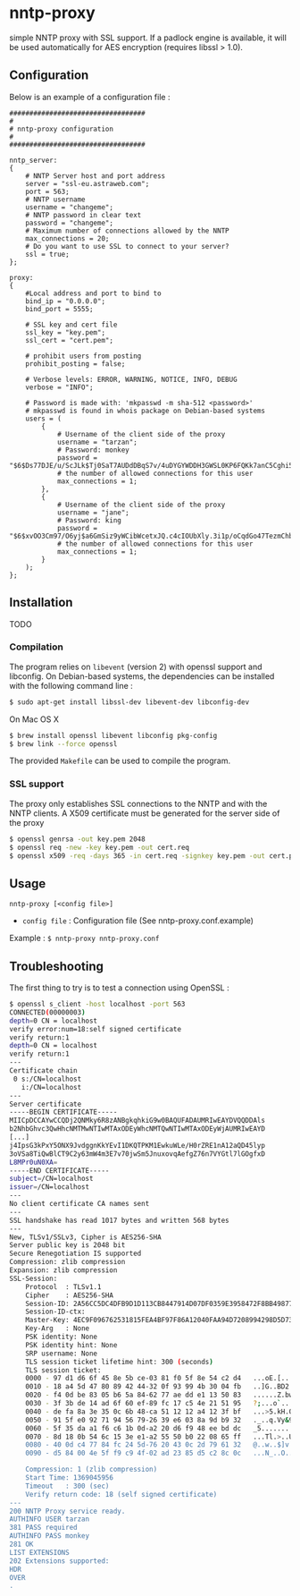 # nntp-proxy

simple NNTP proxy with SSL support. If a padlock engine is available, it will be used automatically for AES encryption (requires libssl > 1.0).

## Configuration

Below is an example of a configuration file :

```
##################################
#
# nntp-proxy configuration
#
##################################

nntp_server:
{
    # NNTP Server host and port address
    server = "ssl-eu.astraweb.com";
    port = 563;
    # NNTP username
    username = "changeme";
    # NNTP password in clear text
    password = "changeme";
    # Maximum number of connections allowed by the NNTP
    max_connections = 20;
    # Do you want to use SSL to connect to your server?
    ssl = true;
};

proxy:
{
    #Local address and port to bind to
    bind_ip = "0.0.0.0";
    bind_port = 5555;

    # SSL key and cert file
    ssl_key = "key.pem";
    ssl_cert = "cert.pem";

    # prohibit users from posting
    prohibit_posting = false;

    # Verbose levels: ERROR, WARNING, NOTICE, INFO, DEBUG
    verbose = "INFO";

    # Password is made with: 'mkpasswd -m sha-512 <password>'
    # mkpasswd is found in whois package on Debian-based systems
    users = (
        {
            # Username of the client side of the proxy
            username = "tarzan";
            # Password: monkey
            password = "$6$Ds77DJE/u/ScJLk$Tj0SaT7AUDdDBqS7v/4uDYGYWDDH3GWSL0KP6FQKk7anC5Cghi5IJUYzIAxJZ8rFgyeFmosPSEyQRL.slG5ST1";
            # the number of allowed connections for this user
            max_connections = 1;
        },
        {
            # Username of the client side of the proxy
            username = "jane";
            # Password: king
            password = "$6$xvOO3Cm97/O6yj$a6GmSiz9yWCibWcetxJQ.c4cIOUbXly.3i1p/oCqdGo47TezmChb0tSeIxmvD.2zrb/lywc4vtl/IKLBoqMXs1";
            # the number of allowed connections for this user
            max_connections = 1;
        }
    );
};
```



## Installation

TODO

### Compilation

The program relies on ``libevent`` (version 2) with openssl support and libconfig. On Debian-based systems, the dependencies can be installed with the following command line :

```sh
$ sudo apt-get install libssl-dev libevent-dev libconfig-dev
```

On Mac OS X

```sh
$ brew install openssl libevent libconfig pkg-config
$ brew link --force openssl
```

The provided `Makefile` can be used to compile the program.

### SSL support

The proxy only establishes SSL connections to the NNTP and with the NNTP clients.
A X509 certificate must be generated for the server side of the proxy

```sh
$ openssl genrsa -out key.pem 2048
$ openssl req -new -key key.pem -out cert.req
$ openssl x509 -req -days 365 -in cert.req -signkey key.pem -out cert.pem
```

## Usage

`nntp-proxy [<config file>]`

  * `config file` : Configuration file (See nntp-proxy.conf.example)

Example : `$ nntp-proxy nntp-proxy.conf`

## Troubleshooting

The first thing to try is to test a connection using OpenSSL :

```bash
$ openssl s_client -host localhost -port 563
CONNECTED(00000003)
depth=0 CN = localhost
verify error:num=18:self signed certificate
verify return:1
depth=0 CN = localhost
verify return:1
---
Certificate chain
 0 s:/CN=localhost
   i:/CN=localhost
---
Server certificate
-----BEGIN CERTIFICATE-----
MIICpDCCAYwCCQDj2QNMky6R8zANBgkqhkiG9w0BAQUFADAUMRIwEAYDVQQDDAls
b2NhbGhvc3QwHhcNMTMwNTIwMTAxODEyWhcNMTQwNTIwMTAxODEyWjAUMRIwEAYD
[...]
j4IpsG3kPxY5ONX9JvdggnKkYEvI1DKQTPKM1EwkuWLe/H0rZRE1nA12aQD45lyp
3oVSa8TiQwBlCT9C2y63mW4m3E7v70jwSm5JnuxovqAefgZ76n7VYGtl7lGOgfxD
L8MPr0uN0XA=
-----END CERTIFICATE-----
subject=/CN=localhost
issuer=/CN=localhost
---
No client certificate CA names sent
---
SSL handshake has read 1017 bytes and written 568 bytes
---
New, TLSv1/SSLv3, Cipher is AES256-SHA
Server public key is 2048 bit
Secure Renegotiation IS supported
Compression: zlib compression
Expansion: zlib compression
SSL-Session:
    Protocol  : TLSv1.1
    Cipher    : AES256-SHA
    Session-ID: 2A56CC5DC4DFB9D1D113CB8447914D07DF0359E3958472F8BB49877BC329DDF5
    Session-ID-ctx: 
    Master-Key: 4EC9F096762531815FEA4BF97F86A12040FAA94D7208994298D5D73F2553622FB1B1A790FF528D68D394E23F6466345B
    Key-Arg   : None
    PSK identity: None
    PSK identity hint: None
    SRP username: None
    TLS session ticket lifetime hint: 300 (seconds)
    TLS session ticket:
    0000 - 97 d1 d6 6f 45 8e 5b ce-03 81 f0 5f 8e 54 c2 d4   ...oE.[...._.T..
    0010 - 18 a4 5d 47 80 89 42 44-32 0f 93 99 4b 30 04 fb   ..]G..BD2...K0..
    0020 - f4 0d be 83 05 b6 5a 84-62 77 ae dd e1 13 50 83   ......Z.bw....P.
    0030 - 3f 3b de 14 ad 6f 60 ef-89 fc 17 c5 4e 21 51 95   ?;...o`.....N!Q.
    0040 - de fa 8a 3e 35 0c 6b 48-ca 51 12 12 a4 12 3f bf   ...>5.kH.Q....?.
    0050 - 91 5f e0 92 71 94 56 79-26 39 e6 03 8a 9d b9 32   ._..q.Vy&9.....2
    0060 - 5f 35 da a1 f6 c6 1b 0d-a2 20 d6 f9 48 ee bd dc   _5....... ..H...
    0070 - 8d 18 0b 54 6c 15 3e e1-a2 55 50 b0 22 08 65 ff   ...Tl.>..UP.".e.
    0080 - 40 0d c4 77 84 fc 24 5d-76 20 43 0c 2d 79 61 32   @..w..$]v C.-ya2
    0090 - d5 84 00 4e 5f f9 c9 4f-02 ad 23 85 d5 c2 8c 0c   ...N_..O..#.....

    Compression: 1 (zlib compression)
    Start Time: 1369045956
    Timeout   : 300 (sec)
    Verify return code: 18 (self signed certificate)
---
200 NNTP Proxy service ready.
AUTHINFO USER tarzan
381 PASS required
AUTHINFO PASS monkey
281 OK
LIST EXTENSIONS
202 Extensions supported:
HDR
OVER
.
```
